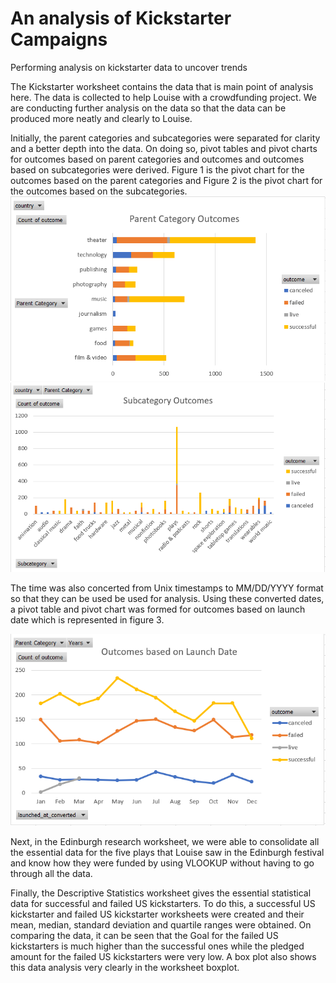 # An analysis of Kickstarter Campaigns
Performing analysis on kickstarter data to uncover trends

The Kickstarter worksheet contains the data that is main point of analysis here. The data is collected to help Louise with a crowdfunding project. We are conducting further analysis on the data so that the data can be produced more neatly and clearly to Louise. 

Initially, the parent categories and subcategories were separated for clarity and a better depth into the data. On doing so, pivot tables and pivot charts for outcomes based on parent categories and outcomes and outcomes based on subcategories were derived. 
Figure 1 is the pivot chart for the outcomes based on the parent categories and Figure 2 is the pivot chart for the outcomes based on the subcategories.
![Figure 1. Parent Category Outcomes](https://github.com/Nethra3698/kickstarter-analysis/blob/master/ParentCategoriesOutcomes.PNG)
![Figure 2. Subcategory Outcomes](https://github.com/Nethra3698/kickstarter-analysis/blob/master/SubcategoryOutcomes.PNG)

The time was also concerted from Unix timestamps to MM/DD/YYYY format so that they can be used be used for analysis. Using these converted dates, a pivot table and pivot chart was formed for outcomes based on launch date which is represented in figure 3. 

![Figure3. Outcomes of Launch Date](https://github.com/Nethra3698/kickstarter-analysis/blob/master/OutcomesLaunchDate.PNG)

Next, in the Edinburgh research worksheet, we were able to consolidate all the essential data for the five plays that Louise saw in the Edinburgh festival and know how they were funded by using VLOOKUP without having to go through all the data. 

Finally, the Descriptive Statistics worksheet gives the essential statistical data for successful and failed US kickstarters. To do this, a  successful US kickstarter and failed US kickstarter worksheets were created and their mean, median, standard deviation and quartile ranges were obtained. On comparing the data, it can be seen that the Goal for the failed US kickstarters is much higher than the successful ones  while the pledged amount for the failed US kickstarters were very low. A box plot also shows this data analysis very clearly in the worksheet boxplot. 
